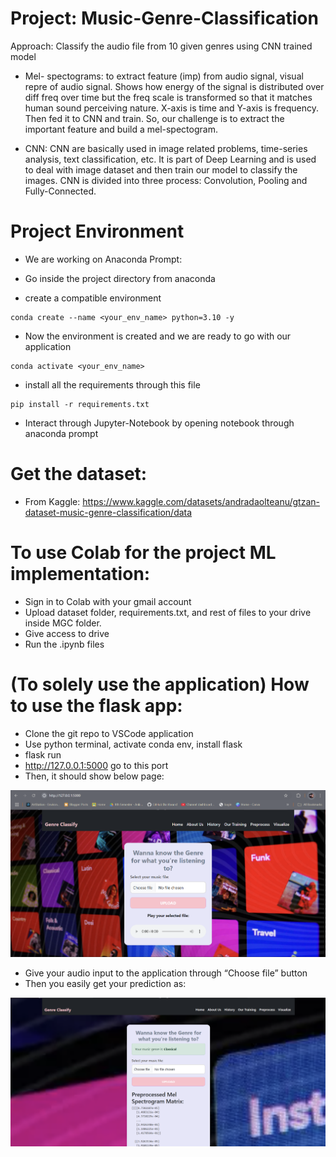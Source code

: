 # Project: Music-Genre-Classification
Approach: Classify the audio file from 10 given genres using CNN trained model
- Mel- spectograms: to extract feature (imp) from audio signal, visual repre of audio signal. Shows how energy of the signal is distributed over diff freq over time but the freq scale is transformed so that it matches human sound perceiving nature. X-axis is time and Y-axis is frequency. Then fed it to CNN and train. So, our challenge is to extract the important feature and build a mel-spectogram.

- CNN: CNN are basically used in image related problems, time-series analysis, text classification, etc. It is part of Deep Learning and is used to deal with image dataset and then train our model to classify the images. CNN is divided into three process: Convolution, Pooling and Fully-Connected.

# Project Environment
-	We are working on Anaconda Prompt:

-	Go inside the project directory from anaconda
-   create a compatible environment
```
conda create --name <your_env_name> python=3.10 -y
```
-   Now the environment is created and we are ready to go with our application
```
conda activate <your_env_name>
```
-   install all the requirements through this file
```
pip install -r requirements.txt
```
-   Interact through Jupyter-Notebook by opening notebook through anaconda prompt

# Get the dataset:
-	From Kaggle: https://www.kaggle.com/datasets/andradaolteanu/gtzan-dataset-music-genre-classification/data

#  To use Colab for the project ML implementation:
- Sign in to Colab with your gmail account
-	Upload dataset folder, requirements.txt, and rest of files to your drive inside MGC folder.
-	Give access to drive
-   Run the .ipynb files

#  (To solely use the application) How to use the flask app:
- Clone the git repo to VSCode application
-	Use python terminal, activate conda env, install flask
- flask run
-	http://127.0.0.1:5000  go to this port
-	Then, it should show below page:

![alt text](applic_screenshots/MGC1.png)

-	Give your audio input to the application through “Choose file” button
-	Then you easily get your prediction as:

![alt text](applic_screenshots/MGC2.png)
